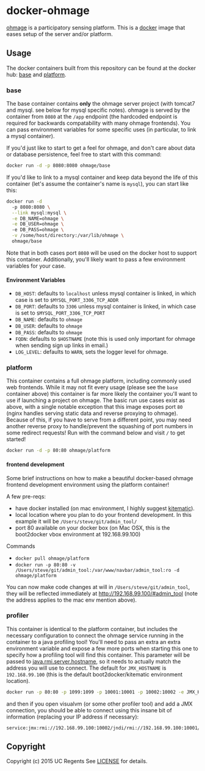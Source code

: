 # docker-ohmage

[ohmage](https://github.com/ohmage/server) is a participatory sensing platform.
This is a [docker](https://www.docker.io) image that eases setup of the server and/or platform.

## Usage

The docker containers built from this repository can be found at the docker hub: [base](https://registry.hub.docker.com/u/ohmage/base/) and [platform](https://registry.hub.docker.com/u/ohmage/platform/).

### base

The base container contains **only** the ohmage server project (with tomcat7 and mysql. see below for mysql specific notes). ohmage is served by the container from `8080` at the `/app` endpoint (the hardcoded endpoint is required for backwards compatability with many ohmage frontends). You can pass environment variables for some specific uses (in particular, to link a mysql container). 

If you'd just like to start to get a feel for ohmage, and don't care about data or database persistence, feel free to start with this command:

```bash
docker run -d -p 8080:8080 ohmage/base
```

If you'd like to link to a mysql container and keep data beyond the life of this container (let's assume the container's name is `mysql`), you can start like this:

```bash
docker run -d 
  -p 8080:8080 \
  --link mysql:mysql \
  -e DB_NAME=ohmage \
  -e DB_USER=ohmage \ 
  -e DB_PASS=ohmage \
  -v /some/host/directory:/var/lib/ohmage \
  ohmage/base
```

Note that in both cases port `8080` will be used on the docker host to support this container. Additionally, you'll likely want to pass a few environment variables for your case.

#### Environment Variables

  * `DB_HOST`: defaults to `localhost` unless mysql container is linked, in which case is set to `$MYSQL_PORT_3306_TCP_ADDR`
  * `DB_PORT`: defaults to `3306` unless mysql container is linked, in which case is set to `$MYSQL_PORT_3306_TCP_PORT`
  * `DB_NAME`: defaults to `ohmage`
  * `DB_USER`: defaults to `ohmage`
  * `DB_PASS`: defaults to `ohmage`
  * `FQDN`: defaults to `$HOSTNAME` (note this is used only important for ohmage when sending sign up links in email.)
  * `LOG_LEVEL`: defaults to `WARN`, sets the logger level for ohmage.

### platform

This container contains a full ohmage platform, including commonly used web frontends. While it may not fit every usage (please see the `base` container above) this container is far more likely the container you'll want to use if launching a project on ohmage. The basic run use cases exist as above, with a single notable exception that this image exposes port `80` (nginx handles serving static data and reverse proxying to ohmage). Because of this, if you have to serve from a different point, you may need another reverse proxy to handle/prevent the squashing of port numbers in some redirect requests! Run with the command below and visit `/` to get started!

```bash
docker run -d -p 80:80 ohmage/platform
```

#### frontend development
Some brief instructions on how to make a beautiful docker-based ohmage frontend development environment using the platform container!

A few pre-reqs:
  * have docker installed (on mac environment, I highly suggest [kitematic](https://kitematic.com/)).
  * local location where you plan to do your frontend development. In this example it will be `/Users/steve/git/admin_tool/`
  * port 80 available on your docker box (on Mac OSX, this is the boot2docker vbox environment at 192.168.99.100)

Commands
  * `docker pull ohmage/platform`
  * `docker run -p 80:80 -v /Users/steve/git/admin_tool:/var/www/navbar/admin_tool:ro -d ohmage/platform`

You can now make code changes at will in `/Users/steve/git/admin_tool`, they will be reflected immediately at http://192.168.99.100/#admin_tool (note the address applies to the mac env mention above).

### profiler

This container is identical to the platform container, but includes the necessary configuration to connect the ohmage service running in the container to a java profiling tool! You'll need to pass an extra an extra environment variable and expose a few more ports when starting this one to specify how a profiling tool will find this container.  This parameter will be passed to [java.rmi.server.hostname](https://docs.oracle.com/javase/7/docs/technotes/guides/rmi/javarmiproperties.html), so it needs to actually match the address you will use to connect.  The default for `JMX_HOSTNAME` is `192.168.99.100` (this is the default boot2docker/kitematic environment location).

```bash
docker run -p 80:80 -p 1099:1099 -p 10001:10001 -p 10002:10002 -e JMX_HOSTNAME=192.168.99.100 -d ohmage/profiler
```

and then if you open visualvm (or some other profiler tool) and add a JMX connection, you should be able to connect using this insane bit of information (replacing your IP address if necessary):

```
service:jmx:rmi://192.168.99.100:10002/jndi/rmi://192.168.99.100:10001/jmxrmi
```

## Copyright
Copyright (c) 2015 UC Regents
See [LICENSE][] for details.

[license]: LICENSE
